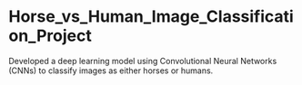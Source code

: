 # Horse_vs_Human_Image_Classification_Project
Developed a deep learning model using Convolutional Neural Networks (CNNs) to classify images as either horses or humans. 
